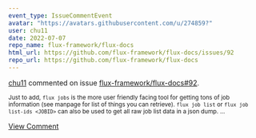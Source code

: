```yaml
---
event_type: IssueCommentEvent
avatar: "https://avatars.githubusercontent.com/u/274859?"
user: chu11
date: 2022-07-07
repo_name: flux-framework/flux-docs
html_url: https://github.com/flux-framework/flux-docs/issues/92
repo_url: https://github.com/flux-framework/flux-docs
---
```


<a href='https://github.com/chu11' target='_blank'>chu11</a> commented on issue <a href='https://github.com/flux-framework/flux-docs/issues/92' target='_blank'>flux-framework/flux-docs#92</a>.

<small>Just to add, `flux jobs` is the more user friendly facing tool for getting tons of job information (see manpage for list of things you can retrieve).  `flux job list` or `flux job list-ids <JOBID>` can also be used to get all raw job list data in a json dump....</small>

<a href='https://github.com/flux-framework/flux-docs/issues/92' target='_blank'>View Comment</a>